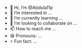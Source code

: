 - 👋 Hi, I’m @Abdula11p
- 👀 I’m interested in ...
- 🌱 I’m currently learning ...
- 💞️ I’m looking to collaborate on ...
- 📫 How to reach me ...
- 😄 Pronouns: ...
- ⚡ Fun fact: ...

<!---
Abdula11p/Abdula11p is a ✨ special ✨ repository because its `README.md` (this file) appears on your GitHub profile.
You can click the Preview link to take a look at your changes.
--->
